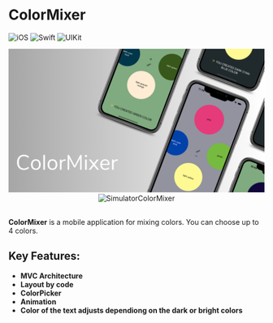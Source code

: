 # ColorMixer

![iOS](https://img.shields.io/badge/iOS-15.0-lightblue)  ![Swift](https://img.shields.io/badge/Swift-blue)  ![UIKit](https://img.shields.io/badge/UIKit-rebeccapurple)

<p align="center">
  <img width="600px" src="readmeImage.png" alt="SimulatorColorMixer"/>
 <img width="152px" src="SimulatorColorMixer.gif" alt="SimulatorColorMixer"/>
</p>
  
##
**ColorMixer** is a mobile application for mixing colors. You can choose up to 4 colors. 

## Key Features:

- **MVC Architecture**
- **Layout by code**
- **ColorPicker**
- **Animation**
- **Color of the text adjusts dependiong on the dark or bright colors**


